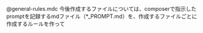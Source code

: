 @general-rules.mdc 今後作成するファイルについては、composerで指示したpromptを記録するmdファイル（*_PROMPT.md）を、作成するファイルごとに作成するルールを作って